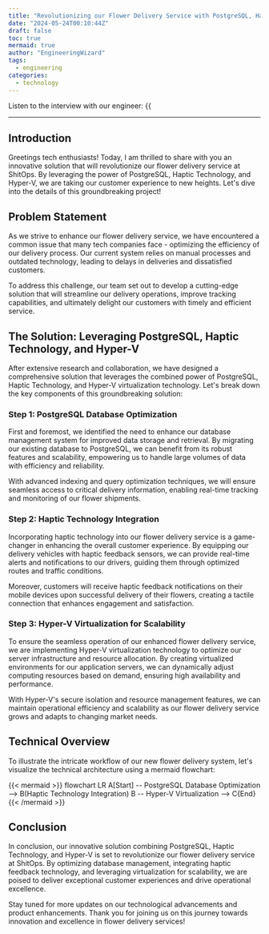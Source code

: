 ```yaml
---
title: "Revolutionizing our Flower Delivery Service with PostgreSQL, Haptic Technology, and Hyper-V"
date: "2024-05-24T00:10:44Z"
draft: false
toc: true
mermaid: true
author: "EngineeringWizard"
tags:
  - engineering
categories:
  - technology
---
```


Listen to the interview with our engineer: {{<audio src="https://s3.chaops.de/shitops/podcasts/revolutionizing-our-flower-delivery-service-with-postgresql-haptic-technology-and-hyper-v.mp3" class="audio">}}

---

## Introduction

Greetings tech enthusiasts! Today, I am thrilled to share with you an innovative solution that will revolutionize our flower delivery service at ShitOps. By leveraging the power of PostgreSQL, Haptic Technology, and Hyper-V, we are taking our customer experience to new heights. Let's dive into the details of this groundbreaking project!

## Problem Statement

As we strive to enhance our flower delivery service, we have encountered a common issue that many tech companies face - optimizing the efficiency of our delivery process. Our current system relies on manual processes and outdated technology, leading to delays in deliveries and dissatisfied customers.

To address this challenge, our team set out to develop a cutting-edge solution that will streamline our delivery operations, improve tracking capabilities, and ultimately delight our customers with timely and efficient service.

## The Solution: Leveraging PostgreSQL, Haptic Technology, and Hyper-V

After extensive research and collaboration, we have designed a comprehensive solution that leverages the combined power of PostgreSQL, Haptic Technology, and Hyper-V virtualization technology. Let's break down the key components of this groundbreaking solution:

### Step 1: PostgreSQL Database Optimization

First and foremost, we identified the need to enhance our database management system for improved data storage and retrieval. By migrating our existing database to PostgreSQL, we can benefit from its robust features and scalability, empowering us to handle large volumes of data with efficiency and reliability.

With advanced indexing and query optimization techniques, we will ensure seamless access to critical delivery information, enabling real-time tracking and monitoring of our flower shipments.

### Step 2: Haptic Technology Integration

Incorporating haptic technology into our flower delivery service is a game-changer in enhancing the overall customer experience. By equipping our delivery vehicles with haptic feedback sensors, we can provide real-time alerts and notifications to our drivers, guiding them through optimized routes and traffic conditions.

Moreover, customers will receive haptic feedback notifications on their mobile devices upon successful delivery of their flowers, creating a tactile connection that enhances engagement and satisfaction.

### Step 3: Hyper-V Virtualization for Scalability

To ensure the seamless operation of our enhanced flower delivery service, we are implementing Hyper-V virtualization technology to optimize our server infrastructure and resource allocation. By creating virtualized environments for our application servers, we can dynamically adjust computing resources based on demand, ensuring high availability and performance.

With Hyper-V's secure isolation and resource management features, we can maintain operational efficiency and scalability as our flower delivery service grows and adapts to changing market needs.

## Technical Overview

To illustrate the intricate workflow of our new flower delivery system, let's visualize the technical architecture using a mermaid flowchart:

{{< mermaid >}}
flowchart LR
A[Start] -- PostgreSQL Database Optimization --> B(Haptic Technology Integration)
B -- Hyper-V Virtualization --> C{End}
{{< /mermaid >}}

## Conclusion

In conclusion, our innovative solution combining PostgreSQL, Haptic Technology, and Hyper-V is set to revolutionize our flower delivery service at ShitOps. By optimizing database management, integrating haptic feedback technology, and leveraging virtualization for scalability, we are poised to deliver exceptional customer experiences and drive operational excellence.

Stay tuned for more updates on our technological advancements and product enhancements. Thank you for joining us on this journey towards innovation and excellence in flower delivery services!